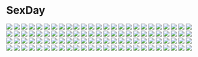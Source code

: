 # SexDay
![](https://konachan.com/image/64218f2c0f6c621edeeb642e83c0dfe8/Konachan.com%20-%20109977%202girls%20brown_eyes%20brown_hair%20clouds%20food%20harupy%20original%20scenic%20skirt%20sky%20tree%20water%20white_hair.jpg)
![](https://konachan.com/image/e6a54952a3406045edef301b69081a23/Konachan.com%20-%20134614%20apron%20blood%20cigarette%20dress%20gloves%20gray_hair%20gun%20izayoi_sakuya%20maid%20red_eyes%20short_hair%20tomon_%28slash0410%29%20touhou%20weapon.jpg)
![](https://konachan.com/image/82135a504dcad5f9232f59f538dd6bfc/Konachan.com%20-%2073404%20close%20eva_wei%20jpeg_artifacts%20oban_star_racers.jpg)
![](https://konachan.com/image/96e82ad6cee7c00734ffe32f91c2941c/Konachan.com%20-%2073555%202girls%20school_uniform%20tagme%20uni.jpg)
![](https://konachan.com/image/8188db19c65b9cc065ca4853873f0a91/Konachan.com%20-%20178147%20ass%20blush%20gardevoir%20panties%20pokemon%20tagme%20underwear.jpg)
![](https://konachan.com/jpeg/3599e84cffb10d538745f40f44bac1f9/Konachan.com%20-%20293588%20arisaka_mashiro%20blush%20brown_hair%20game_cg%20long_hair%20panties%20purple_eyes%20school_uniform%20skirt%20sprite%20suzumori%20thighhighs%20underwear%20yuuki_itsuka.jpg)
![](https://konachan.com/jpeg/b9e78063c4df08f35996359c4a67eef9/Konachan.com%20-%20182854%20barefoot%20breasts%20cameltoe%20collar%20golden_darkness%20horns%20long_hair%20navel%20nipples%20orange_hair%20panties%20red_eyes%20spread_legs%20to_love_ru%20underwear.jpg)
![](https://konachan.com/jpeg/9ad1ead0228bdb659987513514cc4330/Konachan.com%20-%20214577%20animal_ears%20bikini%20blue_eyes%20blush%20breasts%20cleavage%20comic_toranoana%20cropped%20flowers%20kannatsuki_noboru%20long_hair%20navel%20scan%20swimsuit%20tail%20water.jpg)
![](https://konachan.com/image/4a7e80e5376c5be468a93c4515dd6ea6/Konachan.com%20-%2010113%20itsukushima_takako%20male%20miyanokouji_mizuho%20otome_wa_boku_ni_koishiteru%20trap.jpg)
![](https://konachan.com/image/c3508daf1a08b70bbd518b4b284ad7ae/Konachan.com%20-%20290436%20autumn%20hatsune_miku%20japanese_clothes%20leaves%20lolita_fashion%20nu10040904%20twintails%20umbrella%20vocaloid.jpg)
![](https://konachan.com/image/ab5eb852124cd8f1e8dfa8cf724546a3/Konachan.com%20-%205857%20card_captor_sakura%20clamp%20kinomoto_sakura.jpg)
![](https://konachan.com/image/67a43deda2752b6a960ff58b00825111/Konachan.com%20-%20130026%20all_male%20bandage%20black_eyes%20black_hair%20japanese_clothes%20kaito%20katana%20leaves%20male%20scarf%20short_hair%20sword%20vocaloid%20weapon.jpg)
![](https://konachan.com/image/963c91f4a93c2c0d7aba45bf51b329a7/Konachan.com%20-%20297865%20animal_ears%20arknights%20horns%20instrument%20logo%20microphone%20pantyhose%20see_through%20short_hair%20sora_%28arknights%29%20tatatsu%20texas_%28arknights%29%20thighhighs.jpg)
![](https://konachan.com/image/364b630ffa9f71f590fd417110e63e73/Konachan.com%20-%2050083%20akiyama_mio%20hirasawa_yui%20k-on%21%20kotobuki_tsumugi%20tainaka_ritsu.jpg)
![](https://konachan.com/image/005570e961dd14387eed61cd577c5dd8/Konachan.com%20-%20141416%20bikini_top%20nipples%20shorts%20tengen_toppa_gurren_lagann%20yoko_littner.jpg)
![](https://konachan.com/image/6beafe4130b9daaa166dcb091993ed28/Konachan.com%20-%20139664%20aruciii%20black_hair%20butterfly%20loli%20nude%20original%20thighhighs%20twintails.jpg)
![](https://konachan.com/image/241ed0147f5428fcf5bdb38f571d088c/Konachan.com%20-%20223650%202girls%20aqua_eyes%20benitsuki_tsubasa%20brown_hair%20cropped%20hat%20original%20winter%20yellow_eyes.jpg)
![](https://konachan.com/jpeg/9789004a8912c8caf060da3828d7237e/Konachan.com%20-%20180115%20akatsuki-works%20blonde_hair%20blue_eyes%20blush%20breasts%20cleavage%20game_cg%20hello_lady%21%20saeki_hokuto%20school_swimsuit%20short_hair%20swimsuit%20towel.jpg)
![](https://konachan.com/jpeg/fdde9298b2c546ec9dc310c712a4b279/Konachan.com%20-%20241788%20cake%20choker%20drink%20flowers%20food%20gloves%20green_hair%20hatsune_miku%20headdress%20kyod%2B%20long_hair%20necklace%20pocky%20ponytail%20vocaloid%20water%20watermark.jpg)
![](https://konachan.com/jpeg/ad8130e239a16359049570d4bbf4c74c/Konachan.com%20-%20173312%20ball%20bike_shorts%20blonde_hair%20blue_eyes%20kk-sk-ray%20original%20short_hair%20shorts%20sport%20volleyball%20white.jpg)
![](https://konachan.com/jpeg/547387acd360eddbfb7273c184b18d53/Konachan.com%20-%20143431%202girls%20bikini%20breasts%20cleavage%20henrietta_de_tristain%20megami%20nomura_fusako%20pointed_ears%20swimsuit%20tiffania_westwood%20water%20zero_no_tsukaima.jpg)
![](https://konachan.com/image/6178576ff76bedbfe708130d2410f6bd/Konachan.com%20-%20172095%20ardnades%20beach%20black_hair%20breasts%20cameltoe%20headband%20original%20red_eyes%20swimsuit.jpg)
![](https://konachan.com/jpeg/8cf7b5b2d4e39478f3afbbb74179d61b/Konachan.com%20-%20202748%20aqua_eyes%20aqua_hair%20hatsune_miku%20long_hair%20m.b%20twintails%20vocaloid.jpg)
![](https://konachan.com/jpeg/f6d749653b666e33fe6803fcae19249d/Konachan.com%20-%20300392%20aqua_eyes%20bell%20bra%20breasts%20cleavage%20collar%20dark_skin%20fang%20flat_chest%20gloves%20gray_hair%20original%20panties%20short_hair%20stockings%20supernew%20underwear%20white.jpg)
![](https://konachan.com/image/5bbff9bc23da9c858bafff52447b8de3/Konachan.com%20-%2069078%202girls%20black_eyes%20black_hair%20blonde_hair%20blush%20brown_hair%20houjuu_nue%20hug%20leaves%20long_hair%20petals%20ribbons%20suzume_miku%20thighhighs%20touhou%20water%20wings.jpg)
![](https://konachan.com/image/f075471e922f2d3862c14280e5563109/Konachan.com%20-%20295087%20ass%20kemuri_haku%20original%20pussy%20pussy_juice%20school_uniform%20skirt%20uncensored%20undressing.jpg)
![](https://konachan.com/jpeg/1dd25403a79cbefe4d3a1dc21d0bf58d/Konachan.com%20-%20302159%20animal_ears%20blush%20dildo%20fang%20garter%20hotel01%20loli%20maid%20original%20tail%20underwear%20wolfgirl%20yuri.jpg)
![](https://konachan.com/jpeg/71e3cfaed353630ca23996b547fa4fde/Konachan.com%20-%20167821%20barefoot%20blue_hair%20blush%20bondage%20bow%20fang%20glasses%20gray_hair%20hat%20loli%20male%20meso-meso%20navel%20red_eyes%20short_hair%20socks%20tears%20touhou%20underwear%20vampire.jpg)
![](https://konachan.com/jpeg/bacd4cb8f2fa789fa7e776335a8d4d1b/Konachan.com%20-%2098967%20aliasing%20bikini%20breasts%20cleavage%20erect_nipples%20eyepatch%20game_cg%20purple_hair%20short_hair%20skyfish%20soukyuu_no_soleil%20swimsuit%20tsurugi_hagane.jpg)
![](https://konachan.com/image/005f2559c316191cfff4f844911a5004/Konachan.com%20-%20102006%20black_hair%20blue_eyes%20long_hair%20original%20tagme%20taka_tony.jpg)
![](https://konachan.com/jpeg/ef97e496481770e546eb8cafe6797381/Konachan.com%20-%20248226%20blush%20breasts%20gloves%20kemono_friends%20naked_shirt%20navel%20nipples%20orange_eyes%20short_hair%20tail%20tateha%20third-party_edit%20white%20white_hair%20wings.jpg)
![](https://konachan.com/jpeg/6598c650e4010c298dda63b54e11dc91/Konachan.com%20-%2074165%20blue_eyes%20brown_hair%20hat%20kirisame_marisa%20long_hair%20ribbons%20sky%20stars%20touhou%20witch.jpg)
![](https://konachan.com/jpeg/f439b907e9aa223efede20964e4535c3/Konachan.com%20-%2053879%20amagi_yukiko%20bikini%20breasts%20cleavage%20h2so4%20kujikawa_rise%20persona%20persona_4%20satonaka_chie%20school_swimsuit%20shirogane_naoto%20swimsuit.jpg)
![](https://konachan.com/jpeg/c9fc647c70e2ac5d3871b3306d0f44ee/Konachan.com%20-%2063347%20black_hair%20green_eyes%20kanou_kayoko%20koiiro_soramoyou%20long_hair%20lucie%20ribbons%20school_uniform.jpg)
![](https://konachan.com/jpeg/62f5a183afe49762a3445c9e1607cfb0/Konachan.com%20-%20239356%20aliasing%20animal_ears%20anthropomorphism%20aruka_%28alka_p1%29%20blonde_hair%20blush%20bow%20cropped%20foxgirl%20gloves%20kemono_friends%20long_hair%20waifu2x%20yellow_eyes.jpg)
![](https://konachan.com/jpeg/5494266dca6dd0f7638e0619a8dba8cb/Konachan.com%20-%20103757%20dress%20frauen_bulow%20fue%20game_cg%20long_hair%20panties%20red_eyes%20rococoworks%20skirt%20skirt_lift%20underwear%20vanitas_no_hitsuji.jpg)
![](https://konachan.com/image/82db723857ef8718d05721e90d4c11af/Konachan.com%20-%20194392%20butterfly%20cherry_blossoms%20fan%20flowers%20hat%20japanese_clothes%20kurozen%20moon%20night%20petals%20pink_eyes%20pink_hair%20saigyouji_yuyuko%20short_hair%20stars%20touhou.jpg)
![](https://konachan.com/image/b16eb2dd86878a10746b27fc64743a5a/Konachan.com%20-%2087401%20green_eyes%20katana%20konpaku_youmu%20myon%20petals%20short_hair%20sword%20tan_%28carbon%29%20touhou%20weapon%20white_hair.jpg)
![](https://konachan.com/image/b8d7d3502918a072951fe7c082448d35/Konachan.com%20-%20206040%20aqua_eyes%20aqua_hair%20boots%20hatsune_miku%20long_hair%20sevens_%28treefeather%29%20skirt%20thighhighs%20twintails%20vocaloid%20zettai_ryouiki.jpg)
![](https://konachan.com/image/47a65401f83a306e5a8691e39fa6326b/Konachan.com%20-%20254253%202girls%20animal_ears%20black_hair%20blonde_hair%20blue_eyes%20blush%20bow%20breasts%20brown_eyes%20bunny_ears%20bunnygirl%20drink%20hat%20headband%20long_hair%20scan%20tail%20wristwear.jpg)
![](https://konachan.com/jpeg/32d4237278f666d154e288aefb92a023/Konachan.com%20-%20174529%20blue_eyes%20brown_hair%20fang%20headband%20kazakami_ayaka%20maajan_monogatari%20macla%20navel%20school_uniform%20short_hair%20skirt%20thighhighs.jpg)
![](https://konachan.com/jpeg/649f8649798ee767d95ef4d167286d73/Konachan.com%20-%20238811%20aqua_eyes%20aqua_hair%20blacksio%20flowers%20hatsune_miku%20long_hair%20school_uniform%20twintails%20vocaloid.jpg)
![](https://konachan.com/jpeg/7a6e469b398df8e24cfdf86cb0ec8f65/Konachan.com%20-%20182803%202girls%20black_hair%20blue_eyes%20blush%20bow%20cozyquilt%20dress%20fang%20gloves%20long_hair%20pumpkin%20red_eyes%20red_hair%20short_hair%20tail%20tears%20thighhighs%20yazawa_nico.jpg)
![](https://konachan.com/image/a7394598cabb1f58b41e88b37930bf1f/Konachan.com%20-%20135501%20breasts%20necklace%20nipples%20plum_%28arch%29%20purple_eyes%20purple_hair%20senki_zesshou_symphogear%20tears%20topless%20twintails%20yukine_chris.jpg)
![](https://konachan.com/image/b211d3bdba5722bc5b6fc5cb3a1e475e/Konachan.com%20-%2041312%20animal%20fish%20green_eyes%20hakua_ugetsu%20long_hair%20tattoo%20underwater%20water%20white_hair.jpg)
![](https://konachan.com/jpeg/43a7ba31570564d8df9972ba7ee9c693/Konachan.com%20-%20193546%20blush%20breasts%20flat%20game_cg%20hikoukigumo_no_mukougawa%20long_hair%20mishio_eiri%20navel%20nipples%20nude%20purinko%20red_eyes%20red_hair%20water.jpg)
![](https://konachan.com/jpeg/4c09038d06d4a69f2495bfd8795aca63/Konachan.com%20-%20255902%20animal_ears%20bell%20blush%20breasts%20cat_smile%20cleavage%20collar%20food%20foxgirl%20gloves%20long_hair%20muryou%20pink_hair%20ponytail%20tail%20tamamo_cat%20thighhighs.jpg)
![](https://konachan.com/image/503bc8573afbf86e5dc4059cd7a38cc8/Konachan.com%20-%2027520%20amamiya_yuuko%20ef%20ef_a_fairy_tale_of_the_two%20ef_a_tale_of_memories%20minori.jpg)
![](https://konachan.com/jpeg/bc2f87ae34fb38b1d13cc3ce1db9d7f7/Konachan.com%20-%20274450%20bandage%20black_hair%20braids%20katana%20kneehighs%20long_hair%20navel%20original%20ponytail%20red_eyes%20skirt%20sword%20waka_%28shark_waka%29%20weapon%20white.jpg)
![](https://konachan.com/image/34208edfeb5162e30563f3eb2cbe5ee5/Konachan.com%20-%2076932%20abubu%20censored%20erect_nipples%20nopan%20original%20tan_lines%20white.jpg)
![](https://konachan.com/image/b7f99cd45c794893bcc2fbf2784f5901/Konachan.com%20-%2047045%20car%20mechagirl%20nopan%20pussy%20realistic%20spread_legs%20tagme%20uncensored%20underboob.jpg)
![](https://konachan.com/image/3f40feb3373cebc27c90c2770c6b92ad/Konachan.com%20-%2070236%20mecha%20mechagirl%20mobile_suit_gundam%20space%20sword%20weapon.jpg)
![](https://konachan.com/jpeg/ac11e90913d2db4889a8032fa8742407/Konachan.com%20-%20108881%20akaikitsune%20animal_ears%20bow%20brown_eyes%20brown_hair%20catgirl%20chen%20dress%20forest%20multiple_tails%20short_hair%20tail%20touhou%20tree.jpg)
![](https://konachan.com/image/1514db3ee232b3882e6f885cc492000a/Konachan.com%20-%205919%20brown_eyes%20brown_hair%20clannad%20furukawa_nagisa%20key%20logo%20school_uniform%20short_hair%20zoom_layer.jpg)
![](https://konachan.com/image/2a0ecf26b054a5a4c5ff74bcb073d9e0/Konachan.com%20-%20255302%20gloves%20hat%20hatsune_miku%20izumil%20snow%20vocaloid%20wand%20witch_hat%20yuki_miku.jpg)
![](https://konachan.com/jpeg/dd72e38e8ebc2a05ba48a91097428ed5/Konachan.com%20-%20199091%20blonde_hair%20breasts%20cleavage%20game_cg%20mango_purin%20nakaoka_chimachi%20purple_eyes%20zannen_na_oretachi_no_seishun_jijou..jpg)
![](https://konachan.com/image/30708bb78c1fa8e0879310ac6fbb7ee3/Konachan.com%20-%20151421%20brown_hair%20fukase_ayaka%20long_hair%20snow%20sword_art_online%20yuuki_asuna.jpg)
![](https://konachan.com/jpeg/2c5ceffc8317cec9e3f18d43543588ae/Konachan.com%20-%20294541%20bra%20breasts%20brown_hair%20censored%20choker%20ensemble_%28company%29%20game_cg%20miyane_saki%20nipples%20sex%20spread_legs%20tagme_%28artist%29%20topless%20underwear.jpg)
![](https://konachan.com/image/8c97c9d8815a159fc1eb2f9c33142d96/Konachan.com%20-%20263104%20anus%20bed%20blush%20breasts%20censored%20close%20cum%20eyepatch%20gloves%20green_eyes%20green_hair%20nipples%20no_bra%20nopan%20penis%20pussy%20short_hair%20skirt%20twinameless.jpg)
![](https://konachan.com/image/1e3d61dcc129733f93b0b3eaa262e7ff/Konachan.com%20-%20160889%20bed%20book%20breasts%20dengeki_hime%20doll%20game_console%20nipples%20open_shirt%20panties%20purple_eyes%20purple_hair%20shiratama%20thighhighs%20underwear.jpg)
![](https://konachan.com/image/63a1fd56b541aad0a81ac7f812f31bb1/Konachan.com%20-%20238683%20black_hair%20blue_eyes%20brown_hair%20fang%20gloves%20green_eyes%20gun%20jay_xu%20knife%20long_hair%20pantyhose%20pink_hair%20red_eyes%20shorts%20signed%20thighhighs%20weapon.jpg)
![](https://konachan.com/image/bf6c2f8a164dd92b89f07051e0ab1035/Konachan.com%20-%20100461%20aqua_eyes%20hatsune_miku%20headphones%20inaresi%20kagamine_rin%20megurine_luka%20pink_hair%20twintails%20vocaloid.jpg)
![](https://konachan.com/image/0882137e7ee3ca9560ca4b6e44363f8f/Konachan.com%20-%20129848%20anus%20bow%20breasts%20cum%20nipples%20original%20pussy%20red_eyes%20ribbons%20tagme%20thighhighs%20usotsukiya%20white_hair.jpg)
![](https://konachan.com/image/0e466afd936b46cd92ec99b618658bdd/Konachan.com%20-%20114128%20animal_ears%20foxgirl%20futatsuiwa_mamizou%20multiple_tails%20tagme_%28artist%29%20tail%20touhou%20yakumo_ran.jpg)
![](https://konachan.com/image/5aa2fb028daceb0c2628e9e15a3fefd9/Konachan.com%20-%2084527%20braids%20dress%20iori%20izayoi_sakuya%20katana%20knife%20konpaku_youmu%20long_hair%20maid%20red_eyes%20ribbons%20short_hair%20sword%20thighhighs%20touhou%20weapon%20white_hair.jpg)
![](https://konachan.com/image/cbdbb39750f9061e185d9b37900ed5c1/Konachan.com%20-%20237102%20abwan%20blue_eyes%20blush%20brown_hair%20dress%20hat%20loli%20long_hair%20original%20popsicle%20socks%20summer%20summer_dress.jpg)
![](https://konachan.com/jpeg/9f37b46a253c2556ef496719d1a1df4f/Konachan.com%20-%20153513%20bed%20blonde_hair%20blue_eyes%20breasts%20game_cg%20kikuchi_seiji%20material_brave%20nipples%20ougi_kanae%20panties%20underwear.jpg)
![](https://konachan.com/jpeg/a7802a8cde942ff300bc4c6092e67f50/Konachan.com%20-%20225268%20ball%20dress%20long_hair%20original%20reflection%20rimuu%20summer_dress%20water%20white_hair%20yellow_eyes.jpg)
![](https://konachan.com/jpeg/07dfa11131a1e4d5a01f6bc229b7c668/Konachan.com%20-%20199764%202girls%20blonde_hair%20blue_eyes%20bodysuit%20bow%20dress%20fate_testarossa%20long_hair%20moon%20petals%20red_eyes%20red_hair%20ribbons%20staff%20twintails%20yashiro_seika.jpg)
![](https://konachan.com/image/590192e90fbc7db9c11466401b5e35a6/Konachan.com%20-%20236784%20akage%20barefoot%20blush%20breasts%20brown_hair%20censored%20cum%20kuzu_no_honkai%20long_hair%20navel%20night%20nude%20penis%20polychromatic%20pussy%20sex%20spread_legs%20tears.jpg)
![](https://konachan.com/image/9b8005d655a370a8ddf36f593a881b7b/Konachan.com%20-%208462%20kuga_natsuki%20mai-hime%20minagi_mikoto%20munakata_shiho%20tate_yuuichi%20tokiha_mai%20tokiha_takumi.jpg)
![](https://konachan.com/image/df19b4bf124fd145cf20b8b9890c2307/Konachan.com%20-%20221910%20animal_ears%20giuniu%20last_boss-chan_to_no_harem_route_na_ren%27ai_jijou.jpg)
![](https://konachan.com/jpeg/77ef59431a67979fc755c0f046e4d15e/Konachan.com%20-%20292335%20anthropomorphism%20blue_eyes%20blue_hair%20blush%20breasts%20kantai_collection%20long_hair%20navel%20panties%20terebi%20topless%20underwear%20urakaze_%28kancolle%29%20white.jpg)
![](https://konachan.com/image/858fd75b9c78920af90d9c64d009596e/Konachan.com%20-%2040847%20hidamari_sketch%20yuno.jpg)
![](https://konachan.com/jpeg/07c03db38e224e59feb8dd7c14e391be/Konachan.com%20-%20274340%20aliasing%20breasts%20choker%20flowers%20horns%20navel%20necklace%20nipples%20no_bra%20panties%20pussy%20rose%20stockings%20thighhighs%20topless%20uncensored%20underwear%20xkit.jpg)
![](https://konachan.com/jpeg/58107640a844ba2d09cc9a069b3f8b42/Konachan.com%20-%20107577%20bed%20black_hair%20blonde_hair%20blush%20breasts%20censored%20game_cg%20nipples%20pink_hair%20pussy%20sengoku_hime%20thighhighs%20wet.jpg)
![](https://konachan.com/image/3361c8dbfde44b1ac025bf6792e5e206/Konachan.com%20-%20296509%20braids%20breasts%20choker%20cleavage%20dress%20flowers%20green_eyes%20group%20loli%20long_hair%20red_eyes%20red_hair%20rose%20short_hair%20stockings%20touhou%20vampire%20wings.jpg)
![](https://konachan.com/image/b3615856d20a5d92cf18524ed1e7b9f2/Konachan.com%20-%2089849%20sawamura_hikaru%20shameimaru_aya%20touhou.jpg)
![](https://konachan.com/image/5e0f7511029ea001a00e5c36e22a8d54/Konachan.com%20-%2010450%20gokajo_satsuki%20happy_lesson%20ichimonji_mutsuki%20ninomai_kisaragi%20sanzein_yayoi%20shitennou_uzuki%20swimsuit.jpg)
![](https://konachan.com/image/60ac3c364b05b53dd848d07218db1b20/Konachan.com%20-%20291916%20aegisfate%20car%20clouds%20hat%20orange_eyes%20orange_hair%20original%20pantyhose.jpg)
![](https://konachan.com/image/a8a56366c07bb753c9f6484d37c16ff1/Konachan.com%20-%2048300%20favorite%20happy_margaret%21%20kokonoka%20maid%20sakura_mao.jpg)
![](https://konachan.com/jpeg/aca845275e43ad646a15ebe6986008f5/Konachan.com%20-%2097546%20animal_ears%20bell%20blue_eyes%20catgirl%20collar%20elbow_gloves%20gloves%20navel%20spica_%28yumekui_merry%29%20tail%20thighhighs%20transparent%20vector%20yumekui_merry.jpg)
![](https://konachan.com/image/bd74aab77a6891d3251b40ce657cb5da/Konachan.com%20-%2049431%20akiyama_mio%20hirasawa_yui%20k-on%21%20kotobuki_tsumugi%20tainaka_ritsu.jpg)
![](https://konachan.com/jpeg/19e4d42537322bcc20177365ec67aee5/Konachan.com%20-%20283768%20aqua_eyes%20dress%20fang%20food%20fruit%20inkling%20loli%20long_hair%20male%20navel%20ponytail%20shirt_lift%20shorts%20skirt_lift%20splatoon%20tentacles%20twintails%20watermelon%20yu-ri.jpg)
![](https://konachan.com/jpeg/840743f57caad5b0a45d8b3d38380e27/Konachan.com%20-%20203675%202girls%20blue_eyes%20breasts%20brown_hair%20foxgirl%20garter_belt%20green_eyes%20loli%20mikeneko%20nipples%20open_shirt%20scan%20stockings%20tail%20thighhighs%20white_hair.jpg)
![](https://konachan.com/image/85a685164d3bf803ab6367fc1f9e88eb/Konachan.com%20-%20189586%20aqua_eyes%20bai_yemeng%20green_hair%20hatsune_miku%20headdress%20long_hair%20ribbons%20vocaloid.jpg)
![](https://konachan.com/jpeg/14af93fd8db1c6a00d1d7ba05ed2baa7/Konachan.com%20-%20136926%20breasts%20brown_hair%20furuike_ougi%20game_cg%20kikurage%20navel%20nipples%20nude%20orange_eyes%20purple_software%20shiawase_kazokubu%20tsukimori_hiro.jpg)
![](https://konachan.com/image/58bc3b5e4535c2d466899285e1b9aba6/Konachan.com%20-%20141085%20animal%20black_hair%20cat%20flowers%20sakai_wakana%20school_uniform%20tari_tari.jpg)
![](https://konachan.com/image/a191dff7c8ab5d58ee1c9d0f19f03730/Konachan.com%20-%20119461%20bow%20felt%20hat%20original%20water.jpg)
![](https://konachan.com/jpeg/408978a1b4e3e2cd90d029ef0b8dd0b2/Konachan.com%20-%20294202%20aliasing%20black_hair%20breasts%20building%20city%20green_eyes%20group%20katana%20kimono%20long_hair%20male%20original%20pink_hair%20short_hair%20skull%20socks%20staff%20sword%20weapon.jpg)
![](https://konachan.com/image/462c742feed3f00f6cda3d6ebd969114/Konachan.com%20-%20190567%20brown_eyes%20brown_hair%20fate_stay_night%20fate_%28series%29%20japanese_clothes%20kaga_%28kancolle%29%20muneneko%20parody%20ponytail%20short_hair%20skirt%20thighhighs.jpg)
![](https://konachan.com/image/7855f5a814323abe99e1096c24476985/Konachan.com%20-%20155925%20all_male%20black_eyes%20black_hair%20forest%20gloves%20grass%20hue_%28pokemon%29%20male%20pokemon%20rounin_%28amuza%29%20snivy%20tree.jpg)
![](https://konachan.com/image/333804f7332b4b751accfb2df24c84cf/Konachan.com%20-%2081238%20hatsune_miku%20raichi%20thighhighs%20torn_clothes%20twintails%20vocaloid.jpg)
![](https://konachan.com/image/585adc650832a668f74b7d4214f0de40/Konachan.com%20-%20135891%20animal_ears%20boots%20bunny_ears%20bunnygirl%20long_hair%20original%20panties%20panty_pull%20skirt%20syroh%20tail%20thighhighs%20underwear%20white.jpg)
![](https://konachan.com/image/11a67bf5f8edcd95243816b333172228/Konachan.com%20-%20253657%202girls%20armor%20bodysuit%20breasts%20candy%20cape%20cleavage%20clouds%20dress%20fang%20gloves%20halloween%20horns%20hug%20jurrig%20logo%20moon%20night%20pumpkin%20red_eyes%20sky%20tattoo%20tree.jpg)
![](https://konachan.com/image/07a4bd6c9c43be3b884c22fd03025fd0/Konachan.com%20-%2017458%20black_hair%20brown_hair%20fukuzawa_yumi%20logo%20long_hair%20matatabi_haru%20mizuno_youko%20rosa_chinensis%20school_uniform%20short_hair%20spring%20twintails.jpg)
![](https://konachan.com/image/0c7709292c09bbdbdce6fe012706e2b2/Konachan.com%20-%20249993%20blush%20breasts%20gradient%20nori_tamago%20pink_hair%20red_eyes%20saigyouji_yuyuko%20short_hair%20touhou.jpg)
![](https://konachan.com/image/eef695f535930fad79c7068c93f1f077/Konachan.com%20-%20297793%20boots%20brown_eyes%20cape%20clouds%20fate_grand_order%20fate_%28series%29%20grass%20illyasviel_von_einzbern%20loli%20pantyhose%20pink_hair%20sky%20stars%20taku_michi.jpg)
![](https://konachan.com/image/b5dff5665727f431eac5931f46f03c1a/Konachan.com%20-%20206497%20amatsukiryoyu%20hatsune_miku%20tagme%20vocaloid.jpg)
![](https://konachan.com/image/953671a8bf7351f6b59960e3a9b0bd26/Konachan.com%20-%20142271%20hebitsukai%20monochrome%20original%20school_uniform%20stairs.jpg)
